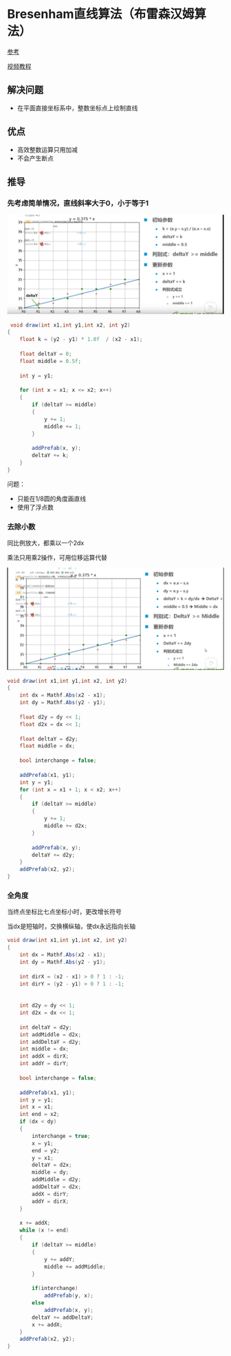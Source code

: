 # Bresenham直线算法（布雷森汉姆算法）

[参考](https://oldj.net/blog/2010/08/27/bresenham-algorithm)

[视频教程](https://www.bilibili.com/video/BV1eE411p7tn?from=search&seid=3607722154107288400)

## 解决问题

* 在平面直接坐标系中，整数坐标点上绘制直线

## 优点

* 高效整数运算只用加减
* 不会产生断点

## 推导

### 先考虑简单情况，直线斜率大于0，小于等于1

![avatar](../ImageToMarkdown/QQ20210114191153.png)

```C#
 void draw(int x1,int y1,int x2, int y2)
{
	float k = (y2 - y1) * 1.0f  / (x2 - x1);

	float deltaY = 0;
	float middle = 0.5f;

	int y = y1;

	for (int x = x1; x <= x2; x++)
	{
		if (deltaY >= middle)
		{
			y += 1;
			middle += 1;
		}

		addPrefab(x, y);
		deltaY += k;
	}
}

```

 问题：
 
* 只能在1/8圆的角度画直线
* 使用了浮点数

### 去除小数

同比例放大，都乘以一个2dx

乘法只用乘2操作，可用位移运算代替

![avatar](../ImageToMarkdown/QQ20210114194411.png)

```c#
void draw(int x1,int y1,int x2, int y2)
{
	int dx = Mathf.Abs(x2 - x1);
	int dy = Mathf.Abs(y2 - y1);

	float d2y = dy << 1;
	float d2x = dx << 1;

	float deltaY = d2y;
	float middle = dx;

	bool interchange = false;

	addPrefab(x1, y1);
	int y = y1;
	for (int x = x1 + 1; x < x2; x++)
	{
		if (deltaY >= middle)
		{
			y += 1;
			middle += d2x;
		}

		addPrefab(x, y);
		deltaY += d2y;
	}
	addPrefab(x2, y2);
}
```

### 全角度

当终点坐标比七点坐标小时，更改增长符号

当dx是短轴时，交换横纵轴，使dx永远指向长轴

```c#
void draw(int x1,int y1,int x2, int y2)
{
	int dx = Mathf.Abs(x2 - x1);
	int dy = Mathf.Abs(y2 - y1);

	int dirX = (x2 - x1) > 0 ? 1 : -1;
	int dirY = (y2 - y1) > 0 ? 1 : -1;


	int d2y = dy << 1;
	int d2x = dx << 1;

	int deltaY = d2y;
	int addMiddle = d2x;
	int addDeltaY = d2y;
	int middle = dx;
	int addX = dirX;
	int addY = dirY;

	bool interchange = false;

	addPrefab(x1, y1);
	int y = y1;
	int x = x1;
	int end = x2;
	if (dx < dy)
	{
		interchange = true;
		x = y1;
		end = y2;
		y = x1;
		deltaY = d2x;
		middle = dy;
		addMiddle = d2y;
		addDeltaY = d2x;
		addX = dirY;
		addY = dirX;
	}

	x += addX;
	while (x != end)
	{
		if (deltaY >= middle)
		{
			y += addY;
			middle += addMiddle;
		}

		if(interchange)
			addPrefab(y, x);
		else
			addPrefab(x, y);
		deltaY += addDeltaY;
		x += addX;
	}
	addPrefab(x2, y2);
}
```






